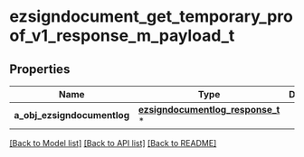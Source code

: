# ezsigndocument_get_temporary_proof_v1_response_m_payload_t

## Properties
Name | Type | Description | Notes
------------ | ------------- | ------------- | -------------
**a_obj_ezsigndocumentlog** | [**ezsigndocumentlog_response_t**](ezsigndocumentlog_response.md) \* |  | 

[[Back to Model list]](../README.md#documentation-for-models) [[Back to API list]](../README.md#documentation-for-api-endpoints) [[Back to README]](../README.md)



